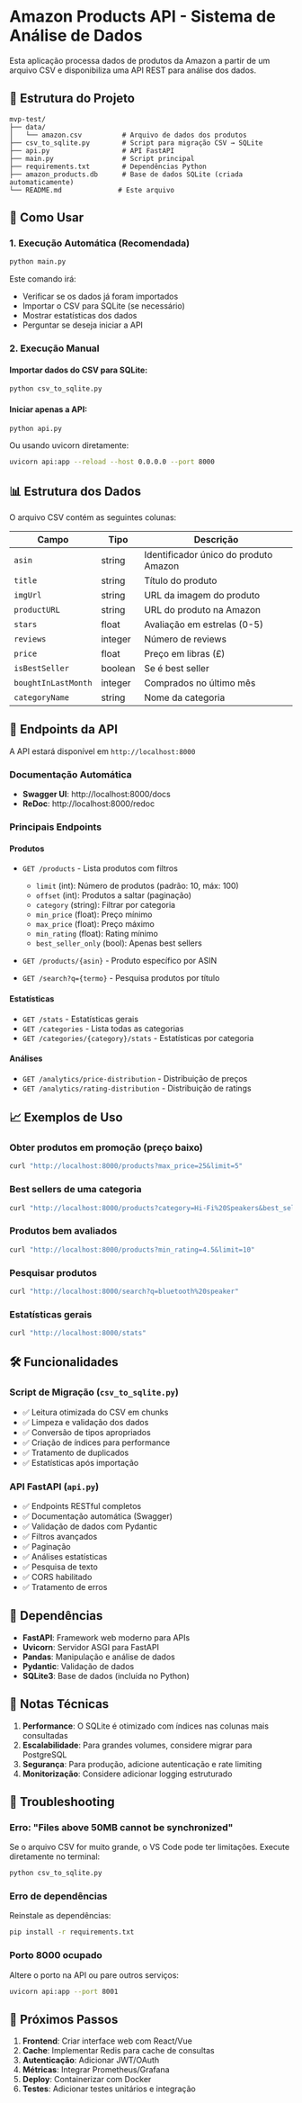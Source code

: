 # Amazon Products API - Sistema de Análise de Dados

Esta aplicação processa dados de produtos da Amazon a partir de um arquivo CSV e disponibiliza uma API REST para análise dos dados.

## 📁 Estrutura do Projeto

```
mvp-test/
├── data/
│   └── amazon.csv          # Arquivo de dados dos produtos
├── csv_to_sqlite.py        # Script para migração CSV → SQLite
├── api.py                  # API FastAPI
├── main.py                 # Script principal
├── requirements.txt        # Dependências Python
├── amazon_products.db      # Base de dados SQLite (criada automaticamente)
└── README.md              # Este arquivo
```

## 🚀 Como Usar

### 1. Execução Automática (Recomendada)

```bash
python main.py
```

Este comando irá:
- Verificar se os dados já foram importados
- Importar o CSV para SQLite (se necessário)
- Mostrar estatísticas dos dados
- Perguntar se deseja iniciar a API

### 2. Execução Manual

#### Importar dados do CSV para SQLite:
```bash
python csv_to_sqlite.py
```

#### Iniciar apenas a API:
```bash
python api.py
```

Ou usando uvicorn diretamente:
```bash
uvicorn api:app --reload --host 0.0.0.0 --port 8000
```

## 📊 Estrutura dos Dados

O arquivo CSV contém as seguintes colunas:

| Campo | Tipo | Descrição |
|-------|------|-----------|
| `asin` | string | Identificador único do produto Amazon |
| `title` | string | Título do produto |
| `imgUrl` | string | URL da imagem do produto |
| `productURL` | string | URL do produto na Amazon |
| `stars` | float | Avaliação em estrelas (0-5) |
| `reviews` | integer | Número de reviews |
| `price` | float | Preço em libras (£) |
| `isBestSeller` | boolean | Se é best seller |
| `boughtInLastMonth` | integer | Comprados no último mês |
| `categoryName` | string | Nome da categoria |

## 🔌 Endpoints da API

A API estará disponível em `http://localhost:8000`

### Documentação Automática
- **Swagger UI**: http://localhost:8000/docs
- **ReDoc**: http://localhost:8000/redoc

### Principais Endpoints

#### Produtos
- `GET /products` - Lista produtos com filtros
  - `limit` (int): Número de produtos (padrão: 10, máx: 100)
  - `offset` (int): Produtos a saltar (paginação)
  - `category` (string): Filtrar por categoria
  - `min_price` (float): Preço mínimo
  - `max_price` (float): Preço máximo
  - `min_rating` (float): Rating mínimo
  - `best_seller_only` (bool): Apenas best sellers

- `GET /products/{asin}` - Produto específico por ASIN

- `GET /search?q={termo}` - Pesquisa produtos por título

#### Estatísticas
- `GET /stats` - Estatísticas gerais
- `GET /categories` - Lista todas as categorias
- `GET /categories/{category}/stats` - Estatísticas por categoria

#### Análises
- `GET /analytics/price-distribution` - Distribuição de preços
- `GET /analytics/rating-distribution` - Distribuição de ratings

## 📈 Exemplos de Uso

### Obter produtos em promoção (preço baixo)
```bash
curl "http://localhost:8000/products?max_price=25&limit=5"
```

### Best sellers de uma categoria
```bash
curl "http://localhost:8000/products?category=Hi-Fi%20Speakers&best_seller_only=true"
```

### Produtos bem avaliados
```bash
curl "http://localhost:8000/products?min_rating=4.5&limit=10"
```

### Pesquisar produtos
```bash
curl "http://localhost:8000/search?q=bluetooth%20speaker"
```

### Estatísticas gerais
```bash
curl "http://localhost:8000/stats"
```

## 🛠️ Funcionalidades

### Script de Migração (`csv_to_sqlite.py`)
- ✅ Leitura otimizada do CSV em chunks
- ✅ Limpeza e validação dos dados
- ✅ Conversão de tipos apropriados
- ✅ Criação de índices para performance
- ✅ Tratamento de duplicados
- ✅ Estatísticas após importação

### API FastAPI (`api.py`)
- ✅ Endpoints RESTful completos
- ✅ Documentação automática (Swagger)
- ✅ Validação de dados com Pydantic
- ✅ Filtros avançados
- ✅ Paginação
- ✅ Análises estatísticas
- ✅ Pesquisa de texto
- ✅ CORS habilitado
- ✅ Tratamento de erros

## 🔧 Dependências

- **FastAPI**: Framework web moderno para APIs
- **Uvicorn**: Servidor ASGI para FastAPI
- **Pandas**: Manipulação e análise de dados
- **Pydantic**: Validação de dados
- **SQLite3**: Base de dados (incluída no Python)

## 📝 Notas Técnicas

1. **Performance**: O SQLite é otimizado com índices nas colunas mais consultadas
2. **Escalabilidade**: Para grandes volumes, considere migrar para PostgreSQL
3. **Segurança**: Para produção, adicione autenticação e rate limiting
4. **Monitorização**: Considere adicionar logging estruturado

## 🐛 Troubleshooting

### Erro: "Files above 50MB cannot be synchronized"
Se o arquivo CSV for muito grande, o VS Code pode ter limitações. Execute diretamente no terminal:
```bash
python csv_to_sqlite.py
```

### Erro de dependências
Reinstale as dependências:
```bash
pip install -r requirements.txt
```

### Porto 8000 ocupado
Altere o porto na API ou pare outros serviços:
```bash
uvicorn api:app --port 8001
```

## 🚀 Próximos Passos

1. **Frontend**: Criar interface web com React/Vue
2. **Cache**: Implementar Redis para cache de consultas
3. **Autenticação**: Adicionar JWT/OAuth
4. **Métricas**: Integrar Prometheus/Grafana
5. **Deploy**: Containerizar com Docker
6. **Testes**: Adicionar testes unitários e integração
